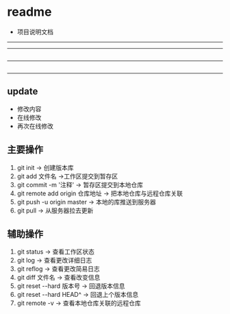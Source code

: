 # readme
- 项目说明文档
---
***
```js
```
---
```html
```
---
## update
- 修改内容
- 在线修改
- 再次在线修改

## 主要操作
1. git init -> 创建版本库
2. git add 文件名 ->工作区提交到暂存区
3. git commit -m '注释' -> 暂存区提交到本地仓库
4. git remote add origin 仓库地址 -> 把本地仓库与远程仓库关联
5. git push -u origin master -> 本地的库推送到服务器
6. git pull -> 从服务器拉去更新

## 辅助操作
1. git status -> 查看工作区状态
2. git log -> 查看更改详细日志
3. git reflog -> 查看更改简易日志
4. git diff 文件名 -> 查看改变信息
5. git reset --hard 版本号 -> 回退版本信息
6. git reset --hard HEAD^ -> 回退上个版本信息
7. git remote -v -> 查看本地仓库关联的远程仓库
